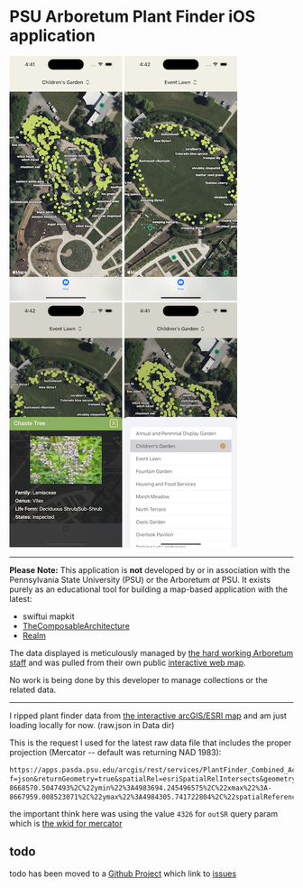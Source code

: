 # PSU Arboretum Plant Finder iOS application

![](img/map1.png)
![](img/map2.png)
![](img/detail.png)
![](img/loc_selection.png)

---

**Please Note:**
This application is **not** developed by or in association with
the Pennsylvania State University (PSU) or the Arboretum _at_ PSU.
It exists purely as an educational tool for building a map-based
application with the latest:

- swiftui mapkit
- [TheComposableArchitecture](https://github.com/pointfreeco/swift-composable-architecture)
- [Realm](https://realm.io/realm-swift/)

The data displayed is meticulously managed by [the hard working Arboretum staff](https://arboretum.psu.edu/about/staff/)
and was pulled from their own public [interactive web map](https://datacommons.maps.arcgis.com/apps/webappviewer/index.html?id=88d9267530dc48db8635703130bb084e).

No work is being done by this developer to manage collections or the related data.

---

I ripped plant finder data from [the interactive arcGIS/ESRI map](https://datacommons.maps.arcgis.com/apps/webappviewer/index.html?id=88d9267530dc48db8635703130bb084e)
and am just loading locally for now. (raw.json in Data dir)

This is the request I used for the latest raw data file that
includes the proper projection (Mercator -- default was returning NAD 1983):

```
https://apps.pasda.psu.edu/arcgis/rest/services/PlantFinder_Combined_Accessions_01212019/FeatureServer/0/query?f=json&returnGeometry=true&spatialRel=esriSpatialRelIntersects&geometry=%7B%22xmin%22%3A-8668570.5047493%2C%22ymin%22%3A4983694.245496575%2C%22xmax%22%3A-8667959.008523071%2C%22ymax%22%3A4984305.741722804%2C%22spatialReference%22%3A%7B%22wkid%22%3A102100%7D%7D&geometryType=esriGeometryEnvelope&inSR=102100&outFields=*&outSR=4326&resultType=til
```

the important think here was using the value `4326` for `outSR` query param
which is [the wkid for mercator](https://github.com/Esri/projection-engine-db-doc/blob/main/json/pe_list_geogcs.json#L4538)

## todo

todo has been moved to a [Github Project](https://github.com/users/CMorooney/projects/1/views/1)
which link to [issues](https://github.com/CMorooney/PSUArboretumPlantFinder/issues)
